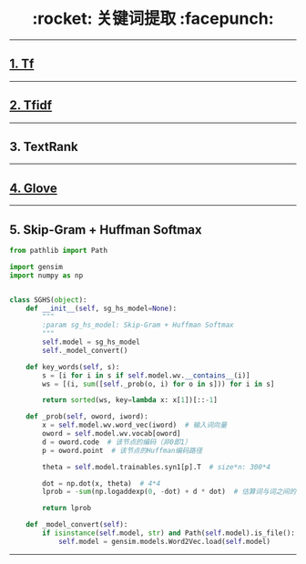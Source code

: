 <h1 align = "center">:rocket: 关键词提取 :facepunch:</h1>

---
## [1. Tf][1]

---
## [2. Tfidf][1]

---
## 3. TextRank

---
## [4. Glove][3]

---
## 5. Skip-Gram + Huffman Softmax
```python
from pathlib import Path

import gensim
import numpy as np


class SGHS(object):
    def __init__(self, sg_hs_model=None):
        """
        :param sg_hs_model: Skip-Gram + Huffman Softmax
        """
        self.model = sg_hs_model
        self._model_convert()

    def key_words(self, s):
        s = [i for i in s if self.model.wv.__contains__(i)]
        ws = [(i, sum([self._prob(o, i) for o in s])) for i in s]

        return sorted(ws, key=lambda x: x[1])[::-1]

    def _prob(self, oword, iword):
        x = self.model.wv.word_vec(iword)  # 输入词向量
        oword = self.model.wv.vocab[oword]
        d = oword.code  # 该节点的编码（非0即1）
        p = oword.point  # 该节点的Huffman编码路径

        theta = self.model.trainables.syn1[p].T  # size*n: 300*4

        dot = np.dot(x, theta)  # 4*4
        lprob = -sum(np.logaddexp(0, -dot) + d * dot)  # 估算词与词之间的转移概率就可以得到条件概率了

        return lprob

    def _model_convert(self):
        if isinstance(self.model, str) and Path(self.model).is_file():
            self.model = gensim.models.Word2Vec.load(self.model)

```

---
[1]: https://github.com/Jie-Yuan/AI/blob/master/8_NLP/5_ThematicAnalysis/mytfidf.md
[3]: https://github.com/Jie-Yuan/AI/blob/master/8_NLP/2_WordEmbedding/2_Glove/load_glove.md
